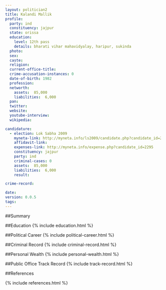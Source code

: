```yaml
---
layout: politician2
title: Kalandi Mallik
profile: 
  party: ind
  constituency: jajpur
  state: orissa
  education: 
    level: 12th pass
    details: bharati vihar mahavidyalay, haripur, sukinda
  photo: 
  sex: 
  caste: 
  religion: 
  current-office-title: 
  crime-accusation-instances: 0
  date-of-birth: 1982
  profession: 
  networth: 
    assets:  85,000
    liabilities:  6,000
  pan: 
  twitter: 
  website: 
  youtube-interview: 
  wikipedia: 

candidature: 
  - election: Lok Sabha 2009
    myneta-link: http://myneta.info/ls2009/candidate.php?candidate_id=2295
    affidavit-link: 
    expenses-link: http://myneta.info/expense.php?candidate_id=2295
    constituency: jajpur 
    party: ind
    criminal-cases: 0
    assets:  85,000
    liabilities:  6,000
    result:  

crime-record: 

date: 
version: 0.0.5
tags: 
---
```

##Summary


##Education
{% include education.html %}


##Political Career
{% include political-career.html %}


##Criminal Record
{% include criminal-record.html %}


##Personal Wealth
{% include personal-wealth.html %}


##Public Office Track Record
{% include track-record.html %}


##References


{% include references.html %}